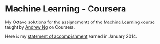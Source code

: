 # Machine Learning - Coursera
My Octave solutions for the assignements of the [Machine Learning course](https://www.coursera.org/learn/machine-learning) taught by [Andrew Ng](http://www.andrewng.org/) on Coursera.

Here is my [statement of accomplishment](cert.pdf) earned in January 2014.
